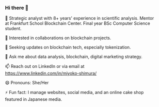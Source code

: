 ### Hi there 👋

🔭 Strategic analyst with 8+ years' experience in scientific analysis. Mentor at Frankfurt School Blockchain Center. Final year BSc Computer Science student.

👯 Interested in collaborations on blockchain projects. 

🤔 Seeking updates on blockchain tech, especially tokenization.

💬 Ask me about data analysis, blockchain, digital marketing strategy.

📫 Reach out on LinkedIn or via email at https://www.linkedin.com/in/miyoko-shimura/

😄 Pronouns: She/Her

⚡ Fun fact: I manage websites, social media, and an online cake shop featured in Japanese media.
